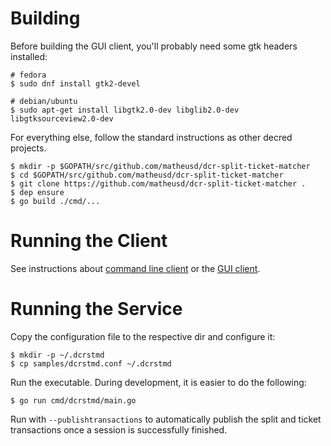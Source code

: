 # Building


Before building the GUI client, you'll probably need some gtk headers installed:

```
# fedora
$ sudo dnf install gtk2-devel

# debian/ubuntu
$ sudo apt-get install libgtk2.0-dev libglib2.0-dev libgtksourceview2.0-dev
```

For everything else, follow the standard instructions as other decred projects.

```
$ mkdir -p $GOPATH/src/github.com/matheusd/dcr-split-ticket-matcher
$ cd $GOPATH/src/github.com/matheusd/dcr-split-ticket-matcher
$ git clone https://github.com/matheusd/dcr-split-ticket-matcher .
$ dep ensure
$ go build ./cmd/...
```

# Running the Client

See instructions about [command line client](client-cli.md) or the [GUI client](client-gui.md).

# Running the Service

Copy the configuration file to the respective dir and configure it:

```
$ mkdir -p ~/.dcrstmd
$ cp samples/dcrstmd.conf ~/.dcrstmd
```

Run the executable. During development, it is easier to do the following:

```
$ go run cmd/dcrstmd/main.go
```

Run with `--publishtransactions` to automatically publish the split and ticket transactions once a session is successfully finished.
